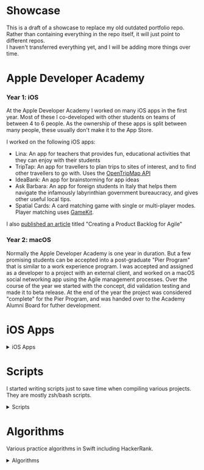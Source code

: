 # Showcase
This is a draft of a showcase to replace my old outdated portfolio repo. <br>
Rather than containing everything in the repo itself, it will just point to different repos. <br>
I haven't transferred everything yet, and I will be adding more things over time.

# Apple Developer Academy 

### Year 1: iOS

At the Apple Developer Academy I worked on many iOS apps in the first year. Most of these I co-developed with other students on teams of between 4 to 6 people. 
As the ownership of these apps is split between many people, these usually don't make it to the App Store. 

I worked on the following iOS apps:

  - Lina: An app for teachers that provides fun, educational activities that they can enjoy with their students
  - TripTap: An app for travellers to plan trips to sites of interest, and to find other travellers to go with. Uses the [OpenTripMap API](https://dev.opentripmap.org/product)
  - IdeaBank: An app for brainstorming for app ideas
  - Ask Barbara: An app for foreign students in Italy that helps them navigate the infamously labyrinthian government bureaucracy, and gives other useful local tips.
  - Spatial Cards: A card matching game with single or multi-player modes. Player matching uses [GameKit](https://developer.apple.com/documentation/gamekit).  

I also [published an article](https://medium.com/@shinra.electric/creating-a-product-backlog-for-agile-681698e5564b) titled "Creating a Product Backlog for Agile"

### Year 2: macOS

Normally the Apple Developer Academy is one year in duration. But a few promising students can be accepted into a post-graduate "Pier Program" that is similar to a work experience program. 
I was accepted and assigned as a developer to a project with an external client, and worked on a macOS social networking app using the Agile management processes. 
Over the course of the year we started with the concept, did validation testing and made it to beta release. 
At the end of the year the project was considered "complete" for the Pier Program, and was handed over to the Academy Alumni Board for futher development. 

# iOS Apps

<details>
  <summary>iOS Apps</summary>
  
- [Sajeon Dictionary](https://github.com/shinra-electric/Sajeon): A Korean->English dictionary
- [searchOS](https://github.com/shinra-electric/searchOS): Provides information about all macOS releases
</details>

# Scripts
I started writing scripts just to save time when compiling various projects.<br>
They are mostly zsh/bash scripts.

<details>
  <summary>Scripts</summary>
  
- [Build scripts for macOS](https://github.com/shinra-electric/Build-scripts)
- [Format Conversion Scripts](https://github.com/shinra-electric/Conversion-Scripts)
</details>

# Algorithms
Various practice algorithms in Swift including HackerRank.

<details>
  <summary>Algorithms</summary>
  
- [HackerRank](https://github.com/shinra-electric/HackerRank)
</details>
